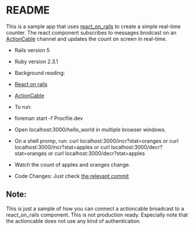 # README

This is a sample app that uses [react_on_rails](https://github.com/shakacode/react_on_rails) to create a simple real-time counter.
The react component subscribes to messages brodcast on an [ActionCable](http://edgeguides.rubyonrails.org/action_cable_overview.html) channel and updates the count on screen in real-time.

* Rails version
5

* Ruby version
2.3.1

* Background reading:
 * [React on rails](https://github.com/shakacode/react_on_rails/#getting-started)
 * [ActionCable](http://edgeguides.rubyonrails.org/action_cable_overview.html)

* To run:
 * foreman start -f Procfile.dev
 * Open localhost:3000/hello_world in multiple browser windows.
 * On a shell promp, run:
   curl localhost:3000/incr?stat=oranges
   or
   curl localhost:3000/incr?stat=apples
   or
   curl localhost:3000/decr?stat=oranges
   or
   curl localhost:3000/decr?stat=apples
 * Watch the count of apples and oranges change.

* Code Changes:
Just check [the relevant commit](https://github.com/paneer-tikka/react_actioncable_counter/commit/299155b7277bab5dce1c6405f8ca45b78f5176c7)

## Note:
This is just a sample of how you can connect a actioncable broadcast to a react_on_rails component. This is not production ready. Especially note that the actioncable does not use any kind of authentication.

